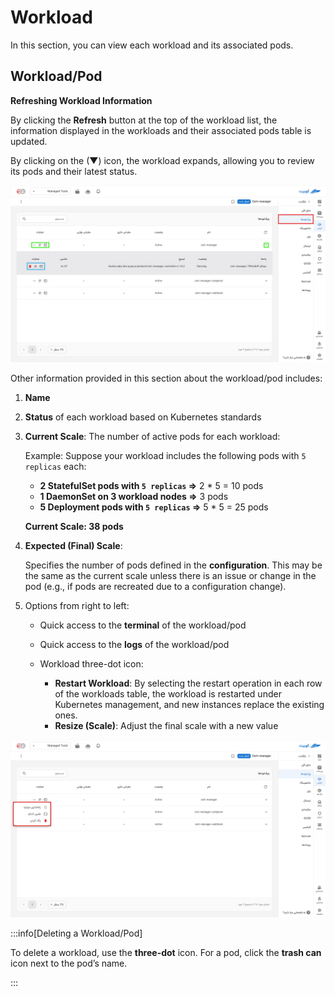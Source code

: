 # Workload

In this section, you can view each workload and its associated pods.

## Workload/Pod

**Refreshing Workload Information**

By clicking the **Refresh** button at the top of the workload list, the information displayed in the workloads and their associated pods table is updated.

By clicking on the (▼) icon, the workload expands, allowing you to review its pods and their latest status.

![Workload: workload pods](img/workloads-pods.png)

Other information provided in this section about the workload/pod includes:

1. **Name**
2. **Status** of each workload based on Kubernetes standards
3. **Current Scale**:
   The number of active pods for each workload:

   Example:
   Suppose your workload includes the following pods with `5 replicas` each:

   - **2 StatefulSet pods with `5 replicas` =>** 2 \* 5 = 10 pods
   - **1 DaemonSet on 3 workload nodes =>** 3 pods
   - **5 Deployment pods with `5 replicas` =>** 5 \* 5 = 25 pods

   **Current Scale: 38 pods**

4. **Expected (Final) Scale**:

   Specifies the number of pods defined in the **configuration**. This may be the same as the current scale unless there is an issue or change in the pod (e.g., if pods are recreated due to a configuration change).

5. Options from right to left:

   - Quick access to the **terminal** of the workload/pod
   - Quick access to the **logs** of the workload/pod

   - Workload three-dot icon:
     - **Restart Workload**: By selecting the restart operation in each row of the workloads table, the workload is restarted under Kubernetes management, and new instances replace the existing ones.
     - **Resize (Scale)**: Adjust the final scale with a new value

![Workload: workload opt](img/workloads-opt.png)

:::info[Deleting a Workload/Pod]

To delete a workload, use the **three-dot** icon. For a pod, click the **trash can** icon next to the pod’s name.

:::
